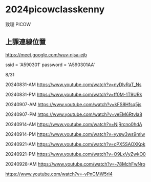 # 2024picowclasskenny

致理 PICOW

## 上課連線位置

https://meet.google.com/wuv-njsa-ejb

ssid = 'A590301'
password = 'A590301AA'

8/31

20240831-AM https://www.youtube.com/watch?v=nyDlvRaT_Ns

20240831-PM https://www.youtube.com/watch?v=ff0M-1T9URk

20240907-AM https://www.youtube.com/watch?v=kFS8Hfsq5js

20240907-PM https://www.youtube.com/watch?v=veEM6Rtyla8

20240914-AM https://www.youtube.com/watch?v=NjRrcno0hdA

20240914-PM https://www.youtube.com/watch?v=yysw3ws9miw

20240921-AM https://www.youtube.com/watch?v=cPX5SAOXKpk

20240921-PM https://www.youtube.com/watch?v=O9LxVyZwkO0

20240928-AM https://www.youtube.com/watch?v=-78MchFwNro

https://www.youtube.com/watch?v=-vPnCMW5rl4